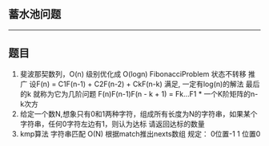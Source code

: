 ## 蓄水池问题

---
## 题目
1. 斐波那契数列，O(n) 级别优化成 O(logn)  FibonacciProblem 状态不转移
推广
设F(n) = C1F(n-1) + C2F(n-2) + CkF(n-k) 满足, 一定有log(n)的解法 最后的k 就称为它为几阶问题
F(n)F(n-1)F(n - k + 1) = Fk...F1  * 一个K阶矩阵的n-k次方
2. 给定一个数N,想象只有0和1两种字符，组成所有长度为N的字符串，如果某个字符串，任何0字符左边有1，则认为达标
请返回达标的数量 
3. kmp算法 字符串匹配 O(N)
根据match推出nexts数组 规定： 0位置-1 1 位置0
